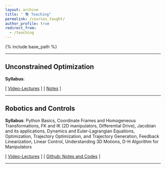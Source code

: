```yaml
---
layout: archive
title: " 📚 Teaching"
permalink: /courses_taught/
author_profile: true
redirect_from:
  - /teaching
---
```


{% include base_path %}

----------------------------------------------------------------

## Unconstrained Optimization

**Syllabus**: <TODO>

[ [Video-Lectures](https://youtube.com/playlist?list=PL5HnE_lHbcoiBOY5Mw5tCMbmRbocyd262&feature=shared) ] [ [Notes](https://github.com/singhaman1750/unconstrainedOptimizationNotes) ]

-----------------------------------------------------------------

## Robotics and Controls

**Syllabus**: Python Basics, Coordinate Frames and Homogeneous Transformations, FK and IK (2D manipulators, Differential Drive), Jacobian and its applications, Dynamics and Euler-Lagrangian Equations, Optimization, Trajectory Optimization, and Trajectory Generation, Feedback Linearization, Linear Control, Understanding 3D Motions, D-H Algorithm for Manipulators

[ [Video-Lectures](https://youtube.com/playlist?list=PL5HnE_lHbcogt_91Yy-5LGSsEhyLGdJ4Y&feature=shared) ] [ [Github: Notes and Codes](https://github.com/singhaman1750/Robotics-and-Controls) ]

-----------------------------------------------------------------